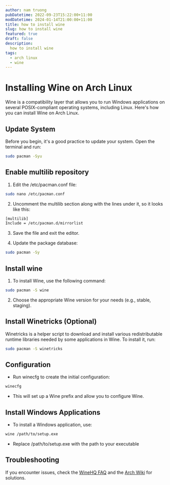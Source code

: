 ```yaml
---
author: nam truong
pubDatetime: 2022-09-23T15:22:00+11:00
modDatetime: 2024-01-14T21:00:00+11:00
title: how to install wine
slug: how to install wine
featured: true
draft: false
description:
  how to install wine
tags:
  - arch linux
  - wine
---
```

# Installing Wine on Arch Linux

Wine is a compatibility layer that allows you to run Windows applications on several POSIX-compliant operating systems, including Linux. Here's how you can install Wine on Arch Linux.

## Update System

Before you begin, it's a good practice to update your system. Open the terminal and run:

```bash
sudo pacman -Syu
```
## Enable multilib repository
1. Edit the /etc/pacman.conf file:
```bash
sudo nano /etc/pacman.conf
```
2. Uncomment the multilib section along with the lines under it, so it looks like this:
```bash
[multilib]
Include = /etc/pacman.d/mirrorlist
```
3. Save the file and exit the editor.

4. Update the package database:
```bash
sudo pacman -Sy
```
## Install wine
1. To install Wine, use the following command:
```bash
sudo pacman -S wine
```
2. Choose the appropriate Wine version for your needs (e.g., stable, staging).
## Install Winetricks (Optional)
Winetricks is a helper script to download and install various redistributable runtime libraries needed by some applications in Wine. To install it, run:
```bash
sudo pacman -S winetricks
```
## Configuration
* Run winecfg to create the initial configuration:
```bash
winecfg
```
* This will set up a Wine prefix and allow you to configure Wine.
## Install Windows Applications
* To install a Windows application, use:
```bash
wine /path/to/setup.exe
```
* Replace /path/to/setup.exe with the path to your executable
## Troubleshooting
If you encounter issues, check the [WineHQ FAQ](https://wiki.winehq.org/FAQ) and the [Arch Wiki](https://wiki.archlinux.org) for solutions.

